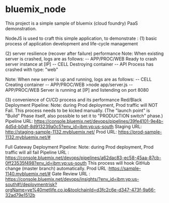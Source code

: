 # bluemix_node

This project is a simple sample of bluemix (cloud foundry) PaaS demonstration.

NodeJS is used to craft this simple application, to demonstrate :
(1) basic process of application development and life-cycle management



(2) server resilience (recover after failure) performance
Note: When existing server is crashed, logs are as follows:
-- APP/PROC/WEB  Ready to crash server instance at [IP]
-- CELL   Destroying container
-- API    Process has crashed with type: "web"

Note: When new server is up and running, logs are as follows:
-- CELL   Creating container
-- APP/PROC/WEB  >node app/server.js
-- APP/PROC/WEB  Server is running at [IP] and listending on port 8080


(3) convenience of CI/CD process and its performance
Red/Black Deployment Pipeline:
Note: during Prod deployment, Prod traffic will NOT Fail. This process needs to be kicked manually.
(The "launch point" is "Build" Phase itself, also possible to set it to "PRODUCTION switch" phase.)
Pipeline URL: https://console.bluemix.net/devops/pipelines/39fe4101-9e4b-4d5d-b0df-8d913239a0c5?env_id=ibm:yp:us-south
Staging URL: http://staging-sample-1132.mybluemix.net/
Prod URL: https://prod-sample-1132.mybluemix.net/#

Full Gateway Deployment Pipeline:
Note: during Prod deployment, Prod traffic will all fail
Pipeline URL : https://console.bluemix.net/devops/pipelines/a62dac83-ec58-45aa-87cb-0ff23535f498?env_id=ibm:yp:us-south
This process will hook GitHub change (master branch) automatically.
Prod URL :https://sample-1140.mybluemix.net/#
Gate Review URL : https://console.bluemix.net/devops/insights/?env_id=ibm:yp:us-south#!/deploymentrisk?orgName=ye%40metlife.co.jp&toolchainId=d3fc2c6e-d347-473f-9a66-32ad79e1512b
